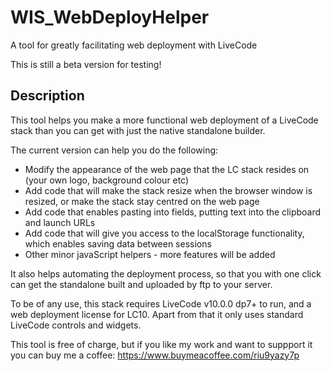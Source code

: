 # WIS_WebDeployHelper
A tool for greatly facilitating web deployment with LiveCode

This is still a beta version for testing!

## Description
This tool helps you make a more functional web deployment of a LiveCode stack than you can get with just the native standalone builder.

The current version can help you do the following:
- Modify the appearance of the web page that the LC stack resides on (your own logo, background colour etc)
- Add code that will make the stack resize when the browser window is resized, or make the stack stay centred on the web page
- Add code that enables pasting into fields, putting text into the clipboard and launch URLs
- Add code that will give you access to the localStorage functionality, which enables saving data between sessions
- Other minor javaScript helpers - more features will be added

It also helps automating the deployment process, so that you with one click can get the standalone built and uploaded by ftp to your server.

To be of any use, this stack requires LiveCode v10.0.0 dp7+ to run, and a web deployment license for LC10. Apart from that it only uses standard LiveCode controls and widgets.

This tool is free of charge, but if you like my work and want to suppport it you can buy me a coffee: https://www.buymeacoffee.com/riu9yazy7p
